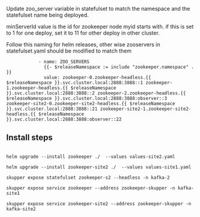Update zoo_server variable in statefulset to match the namespace and the statefulset name being deployed.

minServerId value is the id for  zookeeper node myid starts with. if this is set to 1 for one deploy, set it to 11 for other deploy in other cluster. 

Follow this naming for helm releases, other wise zooservers in statefulset.yaml should be modified to match them

```
            - name: ZOO_SERVERS
              {{- $releaseNamespace := include "zookeeper.namespace" . }}
              value: zookeeper-0.zookeeper-headless.{{ $releaseNamespace }}.svc.cluster.local:2888:3888::1 zookeeper-1.zookeeper-headless.{{ $releaseNamespace }}.svc.cluster.local:2888:3888::2 zookeeper-2.zookeeper-headless.{{ $releaseNamespace }}.svc.cluster.local:2888:3888:observer::3 zookeeper-site2-0.zookeeper-site2-headless.{{ $releaseNamespace }}.svc.cluster.local:2888:3888::21 zookeeper-site2-1.zookeeper-site2-headless.{{ $releaseNamespace }}.svc.cluster.local:2888:3888:observer::22 

```
## Install steps
```

helm upgrade --install zookeeper ./  --values values-site2.yaml

helm upgrade --install zookeeper-site2 ./  --values values-site1.yaml

skupper expose statefulset zookeeper-s2 --headless -n kafka-2

skupper expose service zookeeper --address zookeeper-skupper -n kafka-site1

skupper expose service zookeeper-site2 --address zookeeper-skupper -n kafka-site2

```